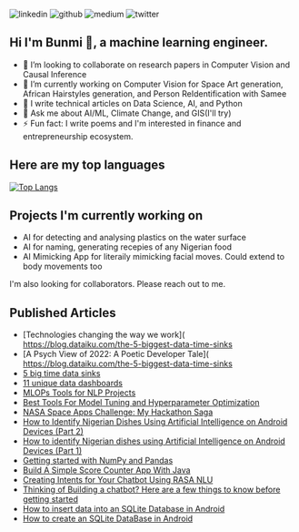 
![linkedin](https://img.shields.io/badge/Linkedin-0e76a8?style=for-the-badge&logo=Linkedin&logoColor=white)
![github](https://img.shields.io/badge/Github-000000?style=for-the-badge&logo=Github&logoColor=white)
![medium](https://img.shields.io/badge/Medium-000000?style=for-the-badge&logo=Medium&logoColor=white)
![twitter](https://img.shields.io/badge/Twitter-informational?style=for-the-badge&logo=Twitter&logoColor=white)

## Hi I'm Bunmi 👋, a machine learning engineer.

- 👯 I’m looking to collaborate on research papers in Computer Vision and Causal Inference
- 🔭 I’m currently working on Computer Vision for Space Art generation, African Hairstyles generation, and Person ReIdentification with Samee
- 🌱 I write technical articles on Data Science, AI, and Python
- 💬 Ask me about AI/ML, Climate Change, and GIS(I'll try) 
- ⚡ Fun fact: I write poems and I'm interested in finance and entrepreneurship ecosystem.

## Here are my top languages
[![Top Langs](https://github-readme-stats.vercel.app/api/top-langs/?username=bumie-e&layout=compact&langs_count=8)](https://github.com/anuraghazra/github-readme-stats)

## Projects I'm currently working on
- AI for detecting and analysing plastics on the water surface
- AI for naming, generating recepies of any Nigerian food
- AI Mimicking App for literaily mimicking facial moves. Could extend to body movements too

I'm also looking for collaborators. Please reach out to me.

## Published Articles
- [Technologies changing the way we work]( [https://blog.dataiku.com/the-5-biggest-data-time-sinks ](https://medium.com/@akinremibunmi111/technologies-changing-the-way-we-work-ad91c7d3fa3f )
- [A Psych View of 2022: A Poetic Developer Tale]( [https://blog.dataiku.com/the-5-biggest-data-time-sinks ](https://medium.com/@akinremibunmi111/a-psych-view-of-2022-a-poetic-developer-tales-e1030308c816 )
- [5 big time data sinks]( https://blog.dataiku.com/the-5-biggest-data-time-sinks )
- [11 unique data dashboards](https://ikigailabs.medium.com/11-unique-designs-to-inspire-your-next-dashboard-f19e2fb57243)
- [MLOPs Tools for NLP Projects](https://neptune.ai/blog/mlops-tools-for-nlp-projects)
- [Best Tools For Model Tuning and Hyperparameter Optimization](https://neptune.ai/blog/best-tools-for-model-tuning-and-hyperparameter-optimization)
- [NASA Space Apps Challenge: My Hackathon Saga](https://medium.com/@akinremibunmi111/nasa-space-apps-challenge-my-hackathon-saga-453dd3ff201d)
- [How to Identify Nigerian Dishes Using Artificial Intelligence on Android Devices (Part 2)](https://medium.com/cometheartbeat/how-to-identify-nigerian-dishes-using-artificial-intelligence-on-android-devices-part-2-133dcac3a89d)
- [How to identify Nigerian dishes using Artificial Intelligence on Android Devices (Part 1)](https://medium.com/cometheartbeat/how-to-identify-nigerian-dishes-using-artificial-intelligence-on-android-devices-part-1-4ca03f1c656a)
- [Getting started with NumPy and Pandas](https://medium.com/aiplusoau/getting-started-with-numpy-and-pandas-bc80de19536e)
- [Build A Simple Score Counter App With Java](https://medium.com/@akinremibunmi111/build-a-simple-score-counter-app-with-java-994e83532d08)
- [Creating Intents for Your Chatbot Using RASA NLU](https://medium.com/@akinremibunmi111/creating-intents-for-your-chatbot-using-rasa-nlu-1c2b9e695e17)
- [Thinking of Building a chatbot? Here are a few things to know before getting started](https://medium.com/@akinremibunmi111/thinking-of-building-a-chatbot-here-are-a-few-things-to-know-before-getting-started-37d79cda5234)
- [How to insert data into an SQLite Database in Android](https://medium.com/@akinremibunmi111/how-to-insert-data-into-an-sqlite-database-in-android-dd0081cc5d08)
- [How to create an SQLite DataBase in Android](https://medium.com/@akinremibunmi111/how-to-create-an-sqlite-database-in-android-177f252a4eca)

<!--
**bumie-e/bumie-e** is a ✨ _special_ ✨ repository because its `README.md` (this file) appears on your GitHub profile.
[![Anurag's GitHub stats](https://github-readme-stats.vercel.app/api?username=bumie-e&show_icons=true&theme=radical)](https://github.com/anuraghazra/github-readme-stats)
Here are some ideas to get you started:

- 🔭 I’m currently working on ...
- 🌱 I’m currently learning ...
- 👯 I’m looking to collaborate on ...
- 🤔 I’m looking for help with ...
- 💬 Ask me about ...
- 📫 How to reach me: ...
- 😄 Pronouns: ...
- ⚡ Fun fact: ...
-->
